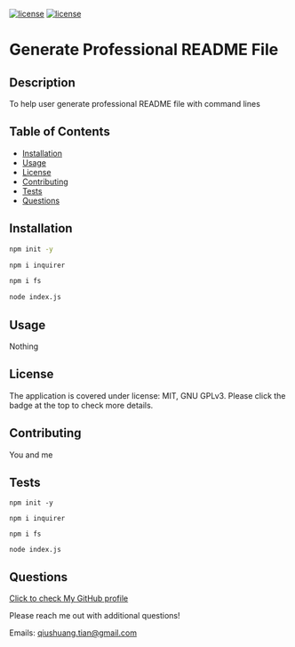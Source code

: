 [![license](https://img.shields.io/badge/License-MIT-blue.svg)](https://opensource.org/licenses/MIT) [![license](https://img.shields.io/badge/License-GPL%20v3-blue.svg)](https://www.gnu.org/licenses/gpl-3.0)
# Generate Professional README File
## Description
To help user generate professional README file with command lines
## Table of Contents
* [Installation](#installation)
* [Usage](#usage)
* [License](#license)
* [Contributing](#contributing)
* [Tests](#tests)
* [Questions](#questions)
## Installation
```bash
npm init -y

npm i inquirer

npm i fs

node index.js
```
## Usage
Nothing
## License
The application is covered under license: MIT, GNU GPLv3. Please click the badge at the top to check more details.
## Contributing
You and me
## Tests
```console
npm init -y

npm i inquirer

npm i fs

node index.js
```
## Questions
[Click to check My GitHub profile](https://github.com/qtian13)

Please reach me out with additional questions!

Emails: qiushuang.tian@gmail.com
